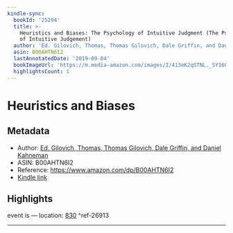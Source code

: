 ```yaml
---
kindle-sync:
  bookId: '25294'
  title: >-
    Heuristics and Biases: The Psychology of Intuitive Judgment (The Psychology
    of Intuitive Judgement)
  author: 'Ed. Gilovich, Thomas, Thomas Gilovich, Dale Griffin, and Daniel Kahneman'
  asin: B00AHTN6I2
  lastAnnotatedDate: '2019-09-04'
  bookImageUrl: 'https://m.media-amazon.com/images/I/413eK2qSTNL._SY160.jpg'
  highlightsCount: 1
---
```

# Heuristics and Biases
## Metadata
* Author: [Ed. Gilovich, Thomas, Thomas Gilovich, Dale Griffin, and Daniel Kahneman](https://www.amazon.comundefined)
* ASIN: B00AHTN6I2
* Reference: https://www.amazon.com/dp/B00AHTN6I2
* [Kindle link](kindle://book?action=open&asin=B00AHTN6I2)

## Highlights
event is — location: [830](kindle://book?action=open&asin=B00AHTN6I2&location=830) ^ref-26913

---
